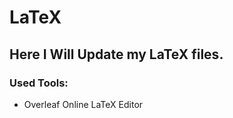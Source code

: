 # LaTeX
<h2>Here I Will Update my LaTeX files.</h2>
<h3>Used Tools: </h3>
<ul>
  <li>Overleaf Online LaTeX Editor</li>
</ul>
